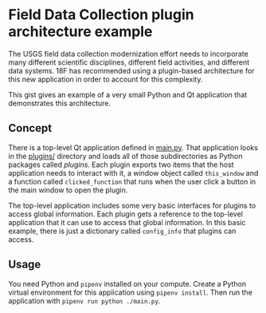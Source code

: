 # Field Data Collection plugin architecture example

The USGS field data collection modernization effort needs to incorporate many
different scientific disciplines, different field activities, and different
data systems.  18F has recommended using a plugin-based architecture for this
new application in order to account for this complexity.

This gist gives an example of a very small Python and Qt application that
demonstrates this architecture.

## Concept

There is a top-level Qt application defined in [main.py](main.py). That
application looks in the [plugins/](plugins) directory and loads all of those
subdirectories as Python packages called _plugins_. Each plugin exports two
items that the host application needs to interact with it, a window object
called `this_window` and a function called `clicked_function` that runs when
the user click a button in the main window to open the plugin.

The top-level application includes some very basic interfaces for plugins to
access global information. Each plugin gets a reference to the top-level
application that it can use to access that global information. In this basic
example, there is just a dictionary called `config_info` that plugins can
access.

## Usage

You need Python and `pipenv` installed on your compute. Create a Python
virtual environment for this application using `pipenv install`. Then run the
application with `pipenv run python ./main.py`.
